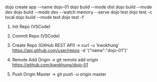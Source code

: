 dojo create app --name dojo-01
dojo build --mode dist
dojo build --mode dev
dojo build --mode dev --watch memory --serve
dojo test
dojo test -c local
dojo build --mode test
dojo test -f

1. Init Repo (VSCode)

2. Commit Repo (VSCode)

3. Create Repo (GitHub REST API)
-> curl -u 'kwokhung' https://api.github.com/user/repos -d '{"name":"dojo-01"}'

4. Remote Add Origin
-> git remote add origin https://github.com/kwokhung/dojo-01

5. Push Origin Master
-> git push -u origin master
